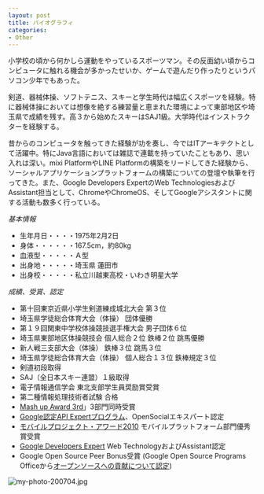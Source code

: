 ```yaml
---
layout: post
title: バイオグラフィ
categories:
- Other
---
```

小学校の頃から何かしら運動をやっているスポーツマン。その反面幼い頃からコンピュータに触れる機会が多かったせいか、ゲームで遊んだり作ったりというパソコン少年でもあった。

剣道、器械体操、ソフトテニス、スキーと学生時代は幅広くスポーツを経験。特に器械体操においては想像を絶する練習量と恵まれた環境によって東部地区や埼玉県で成績を残す。高３から始めたスキーはSAJ1級。大学時代はインストラクターを経験する。

昔からのコンピュータを触ってきた経験が功を奏し、今ではITアーキテクトとして活躍中。特にJava言語においては雑誌で連載を持っていたこともあり、思い入れは深い。mixi PlatformやLINE Platformの構築をリードしてきた経験から、ソーシャルアプリケーションプラットフォームの構築についての登壇や執筆を行ってきた。また、Google Developers ExpertのWeb TechnologiesおよびAssistant担当として、ChromeやChromeOS、そしてGoogleアシスタントに関する活動も数多く行っている。

_基本情報_

* 生年月日・・・・1975年2月2日
* 身体・・・・・・167.5cm，約80kg
* 血液型・・・・・Ａ型
* 出身地・・・・・埼玉県 蓮田市
* 出身校・・・・・私立川越東高校・いわき明星大学

_成績、受賞、認定_

* 第十回東京近県小学生剣道練成城北大会 第３位
* 埼玉県学徒総合体育大会（体操） 団体優勝
* 第１９回関東中学校体操競技選手権大会 男子団体６位
* 埼玉県東部地区体操競技会 個人総合２位 鉄棒２位 跳馬優勝
* 新人戦三支部大会（体操） 鉄棒３位 跳馬３位
* 埼玉県学徒総合体育大会（体操） 個人総合１３位 鉄棒規定３位
* 剣道初段取得
* SAJ（全日本スキー連盟）１級取得
* 電子情報通信学会 東北支部学生員奨励賞受賞
* 第二種情報処理技術者試験 合格
* [Mash up Award 3rd](http://jp.sun.com/mashupaward/3rd/award.html)」3部門同時受賞
* [Google認定API Expertプログラム](http://googlejapan.blogspot.com/2008/06/api-expert.html)、OpenSocialエキスパート認定
* [モバイルプロジェクト・アワード2010](https://www.mcf.or.jp/mpa/2010/winner/) モバイルプラットフォーム部門優秀賞受賞
* [Google Developers Expert](https://developers.google.com/experts/people/yoichiro-tanaka) Web TechnologyおよびAssistant認定
* Google Open Source Peer Bonus受賞 (Google Open Source Programs Officeから[オープンソースへの貢献について認定](https://plus.google.com/+YoichiroTanaka/posts/B1ND6s4jotZ))

![my-photo-200704.jpg](https://www.eisbahn.jp/yoichiro/images/my-photo-200704.jpg)
